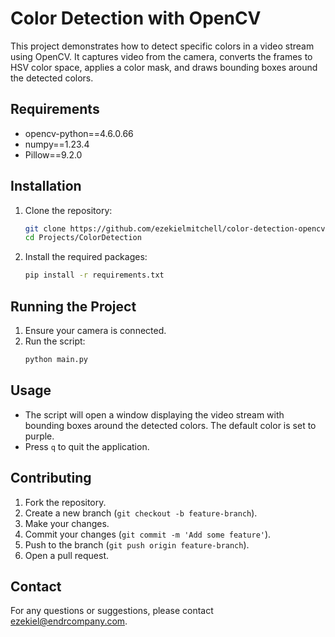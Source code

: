 # Color Detection with OpenCV

This project demonstrates how to detect specific colors in a video stream using OpenCV. It captures video from the camera, converts the frames to HSV color space, applies a color mask, and draws bounding boxes around the detected colors.

## Requirements

- opencv-python==4.6.0.66
- numpy==1.23.4
- Pillow==9.2.0

## Installation

1. Clone the repository:
    ```sh
    git clone https://github.com/ezekielmitchell/color-detection-opencv.git
    cd Projects/ColorDetection
    ```

2. Install the required packages:
    ```sh
    pip install -r requirements.txt
    ```

## Running the Project

1. Ensure your camera is connected.
2. Run the script:
    ```sh
    python main.py
    ```

## Usage

- The script will open a window displaying the video stream with bounding boxes around the detected colors. The default color is set to purple.
- Press `q` to quit the application.

## Contributing

1. Fork the repository.
2. Create a new branch (`git checkout -b feature-branch`).
3. Make your changes.
4. Commit your changes (`git commit -m 'Add some feature'`).
5. Push to the branch (`git push origin feature-branch`).
6. Open a pull request.

## Contact

For any questions or suggestions, please contact [ezekiel@endrcompany.com](mailto:yezekiel@endrcompany.com).